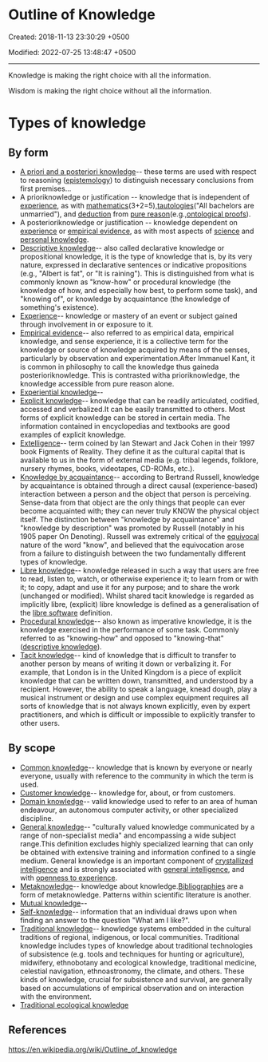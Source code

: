 # Outline of Knowledge

Created: 2018-11-13 23:30:29 +0500

Modified: 2022-07-25 13:48:47 +0500

---

Knowledge is making the right choice with all the information.

Wisdom is making the right choice without all the information.

# Types of knowledge

## By form

- [A priori and a posteriori knowledge](https://en.wikipedia.org/wiki/A_priori_and_a_posteriori)-- these terms are used with respect to reasoning ([epistemology](https://en.wikipedia.org/wiki/Epistemology)) to distinguish necessary conclusions from first premises...
- A prioriknowledge or justification -- knowledge that is independent of [experience](https://en.wikipedia.org/wiki/Experience), as with [mathematics](https://en.wikipedia.org/wiki/Mathematics)(3+2=5),[tautologies](https://en.wikipedia.org/wiki/Tautology_(grammar))("All bachelors are unmarried"), and [deduction](https://en.wikipedia.org/wiki/Deductive_reasoning) from [pure reason](https://en.wikipedia.org/wiki/Pure_reason)(e.g.,[ontological proofs](https://en.wikipedia.org/wiki/Ontological_argument)).
- A posterioriknowledge or justification -- knowledge dependent on [experience](https://en.wikipedia.org/wiki/Experience) or [empirical evidence](https://en.wikipedia.org/wiki/Empirical_evidence), as with most aspects of [science](https://en.wikipedia.org/wiki/Science) and [personal knowledge](https://en.wikipedia.org/wiki/Anecdotal_evidence).
- [Descriptive knowledge](https://en.wikipedia.org/wiki/Descriptive_knowledge)-- also called declarative knowledge or propositional knowledge, it is the type of knowledge that is, by its very nature, expressed in declarative sentences or indicative propositions (e.g., "Albert is fat", or "It is raining"). This is distinguished from what is commonly known as "know-how" or procedural knowledge (the knowledge of how, and especially how best, to perform some task), and "knowing of", or knowledge by acquaintance (the knowledge of something's existence).
- [Experience](https://en.wikipedia.org/wiki/Experience)-- knowledge or mastery of an event or subject gained through involvement in or exposure to it.
- [Empirical evidence](https://en.wikipedia.org/wiki/Empirical_evidence)-- also referred to as empirical data, empirical knowledge, and sense experience, it is a collective term for the knowledge or source of knowledge acquired by means of the senses, particularly by observation and experimentation.After Immanuel Kant, it is common in philosophy to call the knowledge thus gaineda posterioriknowledge. This is contrasted witha prioriknowledge, the knowledge accessible from pure reason alone.
- [Experiential knowledge](https://en.wikipedia.org/wiki/Experiential_knowledge)--
- [Explicit knowledge](https://en.wikipedia.org/wiki/Explicit_knowledge)-- knowledge that can be readily articulated, codified, accessed and verbalized.It can be easily transmitted to others. Most forms of explicit knowledge can be stored in certain media. The information contained in encyclopedias and textbooks are good examples of explicit knowledge.
- [Extelligence](https://en.wikipedia.org/wiki/Extelligence)-- term coined by Ian Stewart and Jack Cohen in their 1997 book Figments of Reality. They define it as the cultural capital that is available to us in the form of external media (e.g. tribal legends, folklore, nursery rhymes, books, videotapes, CD-ROMs, etc.).
- [Knowledge by acquaintance](https://en.wikipedia.org/wiki/Knowledge_by_acquaintance)-- according to Bertrand Russell, knowledge by acquaintance is obtained through a direct causal (experience-based) interaction between a person and the object that person is perceiving. Sense-data from that object are the only things that people can ever become acquainted with; they can never truly KNOW the physical object itself. The distinction between "knowledge by acquaintance" and "knowledge by description" was promoted by Russell (notably in his 1905 paper On Denoting). Russell was extremely critical of the [equivocal](https://en.wikipedia.org/wiki/Equivocal) nature of the word "know", and believed that the equivocation arose from a failure to distinguish between the two fundamentally different types of knowledge.
- [Libre knowledge](https://en.wikipedia.org/wiki/Libre_knowledge)-- knowledge released in such a way that users are free to read, listen to, watch, or otherwise experience it; to learn from or with it; to copy, adapt and use it for any purpose; and to share the work (unchanged or modified). Whilst shared tacit knowledge is regarded as implicitly libre, (explicit) libre knowledge is defined as a generalisation of the [libre software](https://en.wikipedia.org/wiki/Libre_software) definition.
- [Procedural knowledge](https://en.wikipedia.org/wiki/Procedural_knowledge)-- also known as imperative knowledge, it is the knowledge exercised in the performance of some task. Commonly referred to as "knowing-how" and opposed to "knowing-that" ([descriptive knowledge](https://en.wikipedia.org/wiki/Descriptive_knowledge)).
- [Tacit knowledge](https://en.wikipedia.org/wiki/Tacit_knowledge)-- kind of knowledge that is difficult to transfer to another person by means of writing it down or verbalizing it. For example, that London is in the United Kingdom is a piece of explicit knowledge that can be written down, transmitted, and understood by a recipient. However, the ability to speak a language, knead dough, play a musical instrument or design and use complex equipment requires all sorts of knowledge that is not always known explicitly, even by expert practitioners, and which is difficult or impossible to explicitly transfer to other users.

## By scope

- [Common knowledge](https://en.wikipedia.org/wiki/Common_knowledge)-- knowledge that is known by everyone or nearly everyone, usually with reference to the community in which the term is used.
- [Customer knowledge](https://en.wikipedia.org/wiki/Customer_knowledge)-- knowledge for, about, or from customers.
- [Domain knowledge](https://en.wikipedia.org/wiki/Domain_knowledge)-- valid knowledge used to refer to an area of human endeavour, an autonomous computer activity, or other specialized discipline.
- [General knowledge](https://en.wikipedia.org/wiki/General_knowledge)-- "culturally valued knowledge communicated by a range of non-specialist media" and encompassing a wide subject range.This definition excludes highly specialized learning that can only be obtained with extensive training and information confined to a single medium. General knowledge is an important component of [crystallized intelligence](https://en.wikipedia.org/wiki/Crystallized_intelligence) and is strongly associated with [general intelligence](https://en.wikipedia.org/wiki/G_factor_(psychometrics)), and with [openness to experience](https://en.wikipedia.org/wiki/Openness_to_experience).
- [Metaknowledge](https://en.wikipedia.org/wiki/Metaknowledge)-- knowledge about knowledge.[Bibliographies](https://en.wikipedia.org/wiki/Bibliography) are a form of metaknowledge. Patterns within scientific literature is another.
- [Mutual knowledge](https://en.wikipedia.org/wiki/Mutual_knowledge)--
- [Self-knowledge](https://en.wikipedia.org/wiki/Self-knowledge_(psychology))-- information that an individual draws upon when finding an answer to the question "What am I like?".
- [Traditional knowledge](https://en.wikipedia.org/wiki/Traditional_knowledge)-- knowledge systems embedded in the cultural traditions of regional, indigenous, or local communities. Traditional knowledge includes types of knowledge about traditional technologies of subsistence (e.g. tools and techniques for hunting or agriculture), midwifery, ethnobotany and ecological knowledge, traditional medicine, celestial navigation, ethnoastronomy, the climate, and others. These kinds of knowledge, crucial for subsistence and survival, are generally based on accumulations of empirical observation and on interaction with the environment.
- [Traditional ecological knowledge](https://en.wikipedia.org/wiki/Traditional_ecological_knowledge)

## References

<https://en.wikipedia.org/wiki/Outline_of_knowledge>

